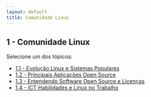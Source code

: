 ```yaml
---
layout: default
title: Comunidade Linux
---
```


## 1 - Comunidade Linux

Selecione um dos tópicos:

<ul class="link-list">
  <li><a href="/linux-essentials/01-book-lpi/Topico-01-Comunidade-Linux/1.1-EvolucaoLinuxAndSistemasPopulares">1.1 - Evolução Linux e Sistemas Populares</a></li>
  <li><a href="/linux-essentials/01-book-lpi/Topico-01-Comunidade-Linux/1.2-PrincipaisAplicacoesOpenSource">1.2 - Principais Aplicações Open Source</a></li>
  <li><a href="/linux-essentials/01-book-lpi/Topico-01-Comunidade-Linux/1.3-EntendendoSoftwareOpenSourceAndSuasLicencas">1.3 - Entendendo Software Open Source e Licenças</a></li>
  <li><a href="/linux-essentials/01-book-lpi/Topico-01-Comunidade-Linux/1.4-HabilidadesAndLinuxWork">1.4 - ICT Habilidades e Linux no Trabalho</a></li>
</ul>
